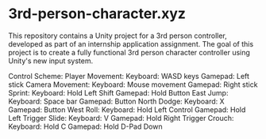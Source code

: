 # 3rd-person-character.xyz
This repository contains a Unity project for a 3rd person controller, developed as part of an internship application assignment. The goal of this project is to create a fully functional 3rd person character controller using Unity's new input system.

Control Scheme:
Player Movement:
Keyboard: WASD keys
Gamepad: Left stick
Camera Movement:
Keyboard: Mouse movement
Gamepad: Right stick
Sprint:
Keyboard: Hold Left Shift
Gamepad: Hold Button East
Jump:
Keyboard: Space bar
Gamepad: Button North
Dodge:
Keyboard: X
Gamepad: Button West
Roll:
Keyboard: Hold Left Control
Gamepad: Hold Left Trigger
Slide:
Keyboard: V
Gamepad: Hold Right Trigger
Crouch:
Keyboard: Hold C
Gamepad: Hold D-Pad Down
